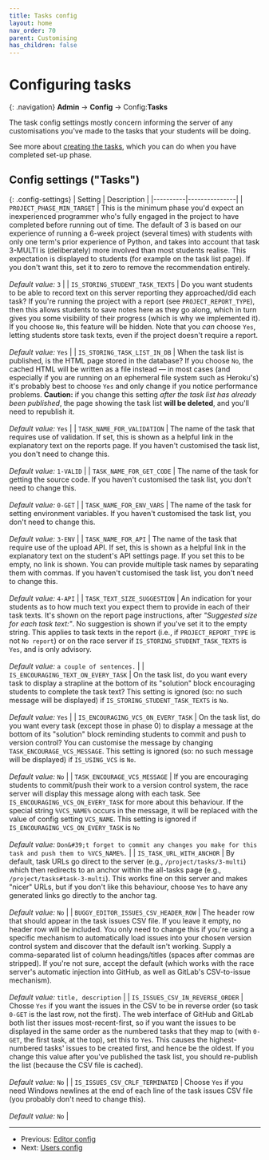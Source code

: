 ```yaml
---
title: Tasks config
layout: home
nav_order: 70
parent: Customising
has_children: false
---
```


# Configuring tasks

{: .navigation}
**Admin** → **Config** → Config:**Tasks**

The task config settings mostly concern informing the server of any
customisations you've made to the tasks that your students will be doing. 
 
See more about [creating the tasks](creating-tasks), which you can do when you
have completed set-up phase.





















## Config settings ("Tasks")

{: .config-settings}
| Setting  | Description   |
|----------|---------------|
| `PROJECT_PHASE_MIN_TARGET` | This is the minimum phase you&#39;d expect an inexperienced programmer who&#39;s fully engaged in the project to have completed before running out of time. The default of 3 is based on our experience of running a 6-week project (several times) with students with only one term&#39;s prior experience of Python, and takes into account that task 3-MULTI is (deliberately) more involved than most students realise. This expectation is displayed to students (for example on the task list page). If you don&#39;t want this, set it to zero to remove the recommendation entirely.  <br/><br/> _Default value:_ `3` |
| `IS_STORING_STUDENT_TASK_TEXTS` | Do you want students to be able to record text on this server reporting they approached/did each task? If you&#39;re running the project with a report (see `PROJECT_REPORT_TYPE`), then this allows students to save notes here as they go along, which in turn gives you some visibility of their progress (which is why we implemented it). If you choose `No`, this feature will be hidden. Note that you _can_ choose `Yes`, letting students store task texts, even if the project doesn&#39;t require a report.  <br/><br/> _Default value:_ `Yes` |
| `IS_STORING_TASK_LIST_IN_DB` | When the task list is published, is the HTML page stored in the database? If you choose `No`, the cached HTML will be written as a file instead — in most cases (and especially if you are running on an ephemeral file system such as Heroku&#39;s) it&#39;s probably best to choose `Yes` and only change if you notice performance problems. **Caution:** if you change this setting _after the task list has already been published_, the page showing the task list **will be deleted**, and you&#39;ll need to republish it.  <br/><br/> _Default value:_ `Yes` |
| `TASK_NAME_FOR_VALIDATION` | The name of the task that requires use of validation. If set, this is shown as a helpful link in the explanatory text on the reports page. If you haven&#39;t customised the task list, you don&#39;t need to change this.  <br/><br/> _Default value:_ `1-VALID` |
| `TASK_NAME_FOR_GET_CODE` | The name of the task for getting the source code. If you haven&#39;t customised the task list, you don&#39;t need to change this.  <br/><br/> _Default value:_ `0-GET` |
| `TASK_NAME_FOR_ENV_VARS` | The name of the task for setting environment variables. If you haven&#39;t customised the task list, you don&#39;t need to change this.   <br/><br/> _Default value:_ `3-ENV` |
| `TASK_NAME_FOR_API` | The name of the task that require use of the upload API. If set, this is shown as a helpful link in the explanatory text on the student&#39;s API settings page. If you set this to be empty, no link is shown. You can provide multiple task names by separating them with commas. If you haven&#39;t customised the task list, you don&#39;t need to change this.  <br/><br/> _Default value:_ `4-API` |
| `TASK_TEXT_SIZE_SUGGESTION` | An indication for your students as to how much text you expect them to provide in each of their task texts. It&#39;s shown on the report page instructions, after _&#34;Suggested size for each task text:&#34;_. No suggestion is shown if you&#39;ve set it to the empty string. This applies to task texts in the report (i.e., if `PROJECT_REPORT_TYPE` is not `No report`) or on the race server if `IS_STORING_STUDENT_TASK_TEXTS` is `Yes`, and is only advisory.  <br/><br/> _Default value:_ `a couple of sentences.` |
| `IS_ENCOURAGING_TEXT_ON_EVERY_TASK` | On the task list, do you want every task to display a strapline at the bottom of its &#34;solution&#34; block encouraging students to complete the task text? This setting is ignored (so: no such message will be displayed) if `IS_STORING_STUDENT_TASK_TEXTS` is `No`.   <br/><br/> _Default value:_ `Yes` |
| `IS_ENCOURAGING_VCS_ON_EVERY_TASK` | On the task list, do you want every task (except those in phase 0) to display a message at the bottom of its &#34;solution&#34; block reminding students to commit and push to version control? You can customise the message by changing `TASK_ENCOURAGE_VCS_MESSAGE`. This setting is ignored (so: no such message will be displayed) if `IS_USING_VCS` is `No`.  <br/><br/> _Default value:_ `No` |
| `TASK_ENCOURAGE_VCS_MESSAGE` | If you are encouraging students to commit/push their work to a version control system, the race server will display this message along with each task. See `IS_ENCOURAGING_VCS_ON_EVERY_TASK` for more about this behaviour. If the special string `%VCS_NAME%` occurs in the message, it will be replaced with the value of config setting `VCS_NAME`. This setting is ignored if `IS_ENCOURAGING_VCS_ON_EVERY_TASK` is `No`  <br/><br/> _Default value:_ `Don&#39;t forget to commit any changes you make for this task and push them to %VCS_NAME%.` |
| `IS_TASK_URL_WITH_ANCHOR` | By default, task URLs go direct to the server (e.g., `/project/tasks/3-multi`) which then redirects to an anchor within the all-tasks page (e.g., `/project/tasks#task-3-multi`). This works fine on this server and makes &#34;nicer&#34; URLs, but if you don&#39;t like this behaviour, choose `Yes` to have any generated links go directly to the anchor tag.  <br/><br/> _Default value:_ `No` |
| `BUGGY_EDITOR_ISSUES_CSV_HEADER_ROW` | The header row that should appear in the task issues CSV file. If you leave it empty, no header row will be included. You only need to change this if you&#39;re using a specific mechanism to automatically load issues into your chosen version control system and discover that the default isn&#39;t working. Supply a comma-separated list of column headings/titles (spaces after commas are stripped). If you&#39;re not sure, accept the default (which works with the race server&#39;s automatic injection into GitHub, as well as GitLab&#39;s CSV-to-issue mechanism).  <br/><br/> _Default value:_ `title, description` |
| `IS_ISSUES_CSV_IN_REVERSE_ORDER` | Chosse `Yes` if you want the issues in the CSV to be in reverse order (so task `0-GET` is the last row, not the first). The web interface of GitHub and GitLab both list ther issues most-recent-first, so if you want the issues to be displayed in the same order as the numbered tasks that they map to (with `0-GET`, the first task, at the top), set this to `Yes`. This causes the highest-numbered tasks&#39; issues to be created first, and hence be the oldest. If you change this value after you&#39;ve published the task list, you should re-publish the list (because the CSV file is cached).  <br/><br/> _Default value:_ `No` |
| `IS_ISSUES_CSV_CRLF_TERMINATED` | Choose `Yes` if you need Windows newlines at the end of each line of the task issues CSV file (you probably don&#39;t need to change this).  <br/><br/> _Default value:_ `No` |

  
 ---
 * Previous: [Editor config](editor)
 * Next: [Users config](users)